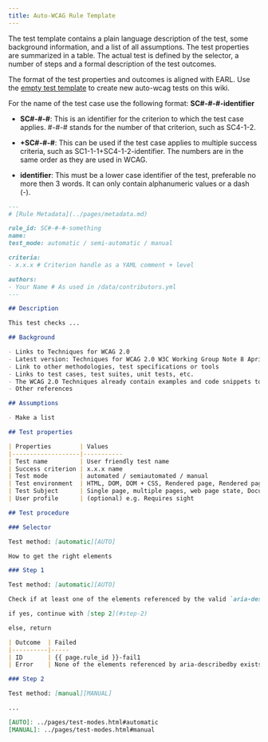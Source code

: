 ```yaml
---
title: Auto-WCAG Rule Template
---
```


The test template contains a plain language description of the test, some background information, and a list of all assumptions. The test properties are summarized in a table. The actual test is defined by the selector, a number of steps and a formal description of the test outcomes.

The format of the test properties and outcomes is aligned with EARL.
Use the [empty test template](rule-template-empty.md) to create new auto-wcag tests on this wiki.

For the name of the test case use the following format: **SC#-#-#-identifier**

- **SC#-#-#**: This is an identifier for the criterion to which the test case applies. #-#-# stands for the number of that criterion, such as SC4-1-2.

- **+SC#-#-#**: This can be used if the test case applies to multiple success criteria, such as SC1-1-1+SC4-1-2-identifier. The numbers are in the same order as they are used in WCAG.

- **identifier**: This must be a lower case identifier of the test, preferable no more then 3 words. It can only contain alphanumeric values or a dash (-).

```markdown
---
# [Rule Metadata](../pages/metadata.md)

rule_id: SC#-#-#-something
name: 
test_mode: automatic / semi-automatic / manual

criteria:
- x.x.x # Criterion handle as a YAML comment + level

authors:
- Your Name # As used in /data/contributors.yml
---

## Description

This test checks ...

## Background

- Links to Techniques for WCAG 2.0
- Latest version: Techniques for WCAG 2.0 W3C Working Group Note 8 April 2014
- Link to other methodologies, test specifications or tools
- Links to test cases, test suites, unit tests, etc.
- The WCAG 2.0 Techniques already contain examples and code snippets to illustrate which content passes or fails the test. Whenever possible auto-wcag refers to those. Another source for test cases is the W3C Before and After Demonstration.
- Other references

## Assumptions

- Make a list

## Test properties

| Properties        | Values
|-------------------|-----------
| Test name         | User friendly test name
| Success criterion | x.x.x name
| Test mode         | automated / semiautomated / manual
| Test environment  | HTML, DOM, DOM + CSS, Rendered page, Rendered page + server, Webdriver
| Test Subject      | Single page, multiple pages, web page state, Document fragment
| User profile      | (optional) e.g. Requires sight

## Test procedure

### Selector

Test method: [automatic][AUTO]

How to get the right elements

### Step 1

Test method: [automatic][AUTO]

Check if at least one of the elements referenced by the valid `aria-describedby` attribute values exists.

if yes, continue with [step 2](#step-2)

else, return

| Outcome  | Failed
|----------|-----
| ID       | {{ page.rule_id }}-fail1
| Error    | None of the elements referenced by aria-describedby exists.

### Step 2

Test method: [manual][MANUAL]

...

[AUTO]: ../pages/test-modes.html#automatic
[MANUAL]: ../pages/test-modes.html#manual

```